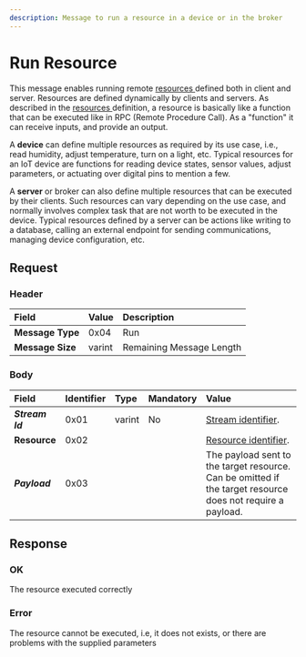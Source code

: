 ```yaml
---
description: Message to run a resource in a device or in the broker
---
```


# Run Resource

This message enables running remote [resources ](../definitions.md#resources)defined both in client and server. Resources are defined dynamically by clients and servers. As described in the [resources ](../definitions.md#resources)definition, a resource is basically like a function that can be executed like in RPC \(Remote Procedure Call\). As a "function" it can receive inputs, and provide an output. 

A **device** can define multiple resources as required by its use case, i.e., read humidity, adjust temperature, turn on a light, etc.  Typical resources for an IoT device are functions for reading device states, sensor values, adjust parameters, or actuating over digital pins to mention a few.

A **server** or broker can also define multiple resources that can be executed by their clients. Such resources can vary depending on the use case, and normally involves complex task that are not worth to be executed in the device. Typical resources defined by a server can be actions like writing to a database, calling an external endpoint for sending communications, managing device configuration, etc.

## Request

### Header

| Field | Value | Description |
| :--- | :--- | :--- |
| **Message Type** | 0x04 | Run |
| **Message Size** | varint | Remaining Message Length |

### Body

| Field | Identifier | Type | Mandatory | Value |
| :--- | :--- | :--- | :--- | :--- |
| _**Stream Id**_ | 0x01 | varint | No | [Stream identifier](../definitions.md#stream-identifier). |
| **Resource**  | 0x02 |  |  | [Resource identifier](../definitions.md#resource-identifier). |
| _**Payload**_ | 0x03 |  |  | The payload sent to the target resource. Can be omitted if the target resource does not require a payload. |

## Response

### OK

The resource executed correctly

### Error

The resource cannot be executed, i.e, it does not exists, or there are problems with the supplied parameters

